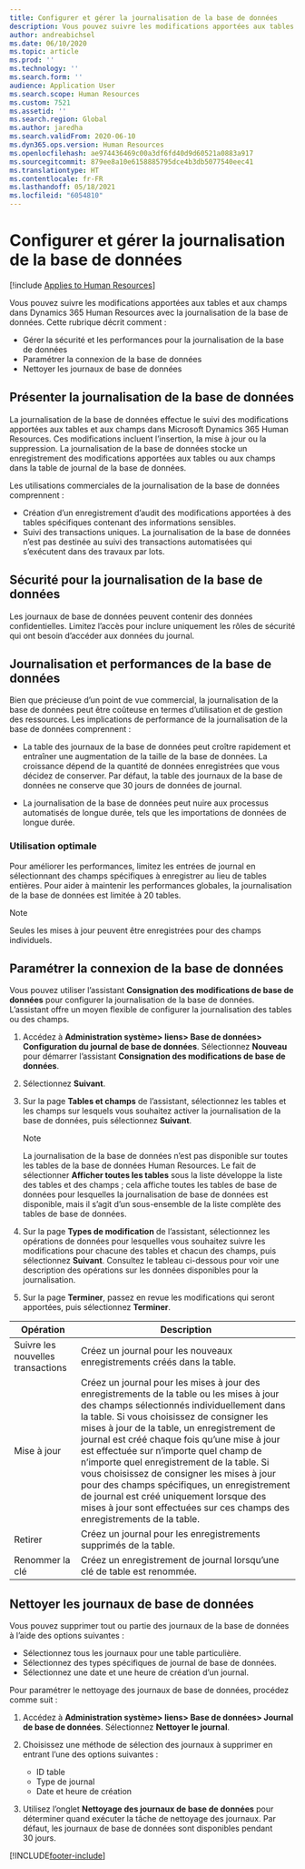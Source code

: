 ```yaml
---
title: Configurer et gérer la journalisation de la base de données
description: Vous pouvez suivre les modifications apportées aux tables et aux champs dans Dynamics 365 Human Resources avec la journalisation de la base de données.
author: andreabichsel
ms.date: 06/10/2020
ms.topic: article
ms.prod: ''
ms.technology: ''
ms.search.form: ''
audience: Application User
ms.search.scope: Human Resources
ms.custom: 7521
ms.assetid: ''
ms.search.region: Global
ms.author: jaredha
ms.search.validFrom: 2020-06-10
ms.dyn365.ops.version: Human Resources
ms.openlocfilehash: ae974436469c00a3df6fd40d9d60521a0883a917
ms.sourcegitcommit: 879ee8a10e6158885795dce4b3db5077540eec41
ms.translationtype: HT
ms.contentlocale: fr-FR
ms.lasthandoff: 05/18/2021
ms.locfileid: "6054810"
---
```

# <a name="configure-and-manage-database-logging"></a>Configurer et gérer la journalisation de la base de données

[!include [Applies to Human Resources](../includes/applies-to-hr.md)]

Vous pouvez suivre les modifications apportées aux tables et aux champs dans Dynamics 365 Human Resources avec la journalisation de la base de données. Cette rubrique décrit comment :

- Gérer la sécurité et les performances pour la journalisation de la base de données
- Paramétrer la connexion de la base de données
- Nettoyer les journaux de base de données

## <a name="overview-of-database-logging"></a>Présenter la journalisation de la base de données

La journalisation de la base de données effectue le suivi des modifications apportées aux tables et aux champs dans Microsoft Dynamics 365 Human Resources. Ces modifications incluent l’insertion, la mise à jour ou la suppression. La journalisation de la base de données stocke un enregistrement des modifications apportées aux tables ou aux champs dans la table de journal de la base de données.

Les utilisations commerciales de la journalisation de la base de données comprennent :

- Création d’un enregistrement d’audit des modifications apportées à des tables spécifiques contenant des informations sensibles.
- Suivi des transactions uniques. La journalisation de la base de données n’est pas destinée au suivi des transactions automatisées qui s’exécutent dans des travaux par lots.

## <a name="security-for-database-logging"></a>Sécurité pour la journalisation de la base de données

Les journaux de base de données peuvent contenir des données confidentielles. Limitez l’accès pour inclure uniquement les rôles de sécurité qui ont besoin d’accéder aux données du journal.

## <a name="database-logging-and-performance"></a>Journalisation et performances de la base de données

Bien que précieuse d’un point de vue commercial, la journalisation de la base de données peut être coûteuse en termes d’utilisation et de gestion des ressources. Les implications de performance de la journalisation de la base de données comprennent :

- La table des journaux de la base de données peut croître rapidement et entraîner une augmentation de la taille de la base de données. La croissance dépend de la quantité de données enregistrées que vous décidez de conserver. Par défaut, la table des journaux de la base de données ne conserve que 30 jours de données de journal. 

- La journalisation de la base de données peut nuire aux processus automatisés de longue durée, tels que les importations de données de longue durée.

### <a name="best-practices"></a>Utilisation optimale

Pour améliorer les performances, limitez les entrées de journal en sélectionnant des champs spécifiques à enregistrer au lieu de tables entières. Pour aider à maintenir les performances globales, la journalisation de la base de données est limitée à 20 tables.

> [!NOTE]
> Seules les mises à jour peuvent être enregistrées pour des champs individuels.

## <a name="set-up-database-logging"></a>Paramétrer la connexion de la base de données

Vous pouvez utiliser l’assistant **Consignation des modifications de base de données** pour configurer la journalisation de la base de données. L’assistant offre un moyen flexible de configurer la journalisation des tables ou des champs.

1. Accédez à **Administration système> liens> Base de données> Configuration du journal de base de données**. Sélectionnez **Nouveau** pour démarrer l’assistant **Consignation des modifications de base de données**.
2. Sélectionnez **Suivant**. 
3. Sur la page **Tables et champs** de l’assistant, sélectionnez les tables et les champs sur lesquels vous souhaitez activer la journalisation de la base de données, puis sélectionnez **Suivant**.

   > [!Note]
   > La journalisation de la base de données n’est pas disponible sur toutes les tables de la base de données Human Resources. Le fait de sélectionner **Afficher toutes les tables** sous la liste développe la liste des tables et des champs ; cela affiche toutes les tables de base de données pour lesquelles la journalisation de base de données est disponible, mais il s’agit d’un sous-ensemble de la liste complète des tables de base de données.

4. Sur la page **Types de modification** de l’assistant, sélectionnez les opérations de données pour lesquelles vous souhaitez suivre les modifications pour chacune des tables et chacun des champs, puis sélectionnez **Suivant**. Consultez le tableau ci-dessous pour voir une description des opérations sur les données disponibles pour la journalisation.
5. Sur la page **Terminer**, passez en revue les modifications qui seront apportées, puis sélectionnez **Terminer**.

| Opération | Description |
| -- | -- |
| Suivre les nouvelles transactions | Créez un journal pour les nouveaux enregistrements créés dans la table. |
| Mise à jour | Créez un journal pour les mises à jour des enregistrements de la table ou les mises à jour des champs sélectionnés individuellement dans la table. Si vous choisissez de consigner les mises à jour de la table, un enregistrement de journal est créé chaque fois qu’une mise à jour est effectuée sur n’importe quel champ de n’importe quel enregistrement de la table. Si vous choisissez de consigner les mises à jour pour des champs spécifiques, un enregistrement de journal est créé uniquement lorsque des mises à jour sont effectuées sur ces champs des enregistrements de la table. |
| Retirer | Créez un journal pour les enregistrements supprimés de la table. |
| Renommer la clé | Créez un enregistrement de journal lorsqu’une clé de table est renommée. |


## <a name="clean-up-database-logs"></a>Nettoyer les journaux de base de données

Vous pouvez supprimer tout ou partie des journaux de la base de données à l’aide des options suivantes :

- Sélectionnez tous les journaux pour une table particulière.
- Sélectionnez des types spécifiques de journal de base de données.
- Sélectionnez une date et une heure de création d’un journal.

Pour paramétrer le nettoyage des journaux de base de données, procédez comme suit : 

1. Accédez à **Administration système> liens> Base de données> Journal de base de données**. Sélectionnez **Nettoyer le journal**.

2. Choisissez une méthode de sélection des journaux à supprimer en entrant l’une des options suivantes :

   - ID table
   - Type de journal
   - Date et heure de création

3. Utilisez l’onglet **Nettoyage des journaux de base de données** pour déterminer quand exécuter la tâche de nettoyage des journaux. Par défaut, les journaux de base de données sont disponibles pendant 30 jours.


[!INCLUDE[footer-include](../includes/footer-banner.md)]
